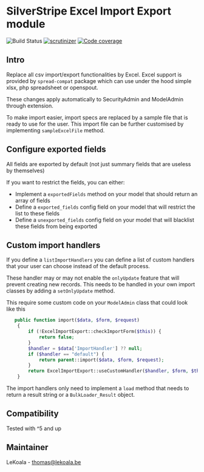 # SilverStripe Excel Import Export module

![Build Status](https://github.com/lekoala/silverstripe-excel-import-export/actions/workflows/ci.yml/badge.svg)
[![scrutinizer](https://scrutinizer-ci.com/g/lekoala/silverstripe-excel-import-export/badges/quality-score.png?b=master)](https://scrutinizer-ci.com/g/lekoala/silverstripe-excel-import-export/)
[![Code coverage](https://codecov.io/gh/lekoala/silverstripe-excel-import-export/branch/master/graph/badge.svg)](https://codecov.io/gh/lekoala/silverstripe-excel-import-export)

## Intro

Replace all csv import/export functionalities by Excel.
Excel support is provided by `spread-compat` package which can use under the hood simple xlsx, php spreadsheet or openspout.

These changes apply automatically to SecurityAdmin and ModelAdmin through extension.

To make import easier, import specs are replaced by a sample file that is ready to use for the user.
This import file can be further customised by implementing `sampleExcelFile` method.

## Configure exported fields

All fields are exported by default (not just summary fields that are useless by themselves)

If you want to restrict the fields, you can either:

- Implement a `exportedFields` method on your model that should return an array of fields
- Define a `exported_fields` config field on your model that will restrict the list to these fields
- Define a `unexported_fields` config field on your model that will blacklist these fields from being exported

## Custom import handlers

If you define a `listImportHandlers` you can define a list of custom handlers that your user can choose instead
of the default process.

These handler may or may not enable the `onlyUpdate` feature that will prevent creating new records. This
needs to be handled in your own import classes by adding a `setOnlyUpdate` method.

This require some custom code on your `ModelAdmin` class that could look like this

```php
   public function import($data, $form, $request)
    {
        if (!ExcelImportExport::checkImportForm($this)) {
            return false;
        }
        $handler = $data['ImportHandler'] ?? null;
        if ($handler == "default") {
            return parent::import($data, $form, $request);
        }
        return ExcelImportExport::useCustomHandler($handler, $form, $this);
    }
```

The import handlers only need to implement a `load` method that needs to return a result string
or a `BulkLoader_Result` object.

## Compatibility

Tested with ^5 and up

## Maintainer

LeKoala - thomas@lekoala.be
